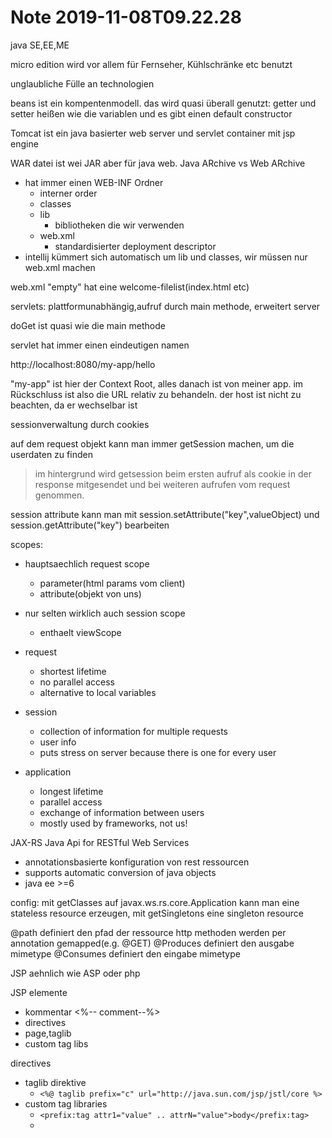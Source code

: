 Note 2019-11-08T09.22.28
======================= 

java SE,EE,ME

micro edition wird vor allem für Fernseher, Kühlschränke etc benutzt

unglaubliche Fülle an technologien

beans ist ein kompentenmodell. das wird quasi überall genutzt:
getter und setter heißen wie die variablen und es gibt einen default constructor


Tomcat ist ein java basierter web server und servlet container mit jsp engine
 
 
 
 WAR datei ist wei JAR aber für java web. Java ARchive vs Web ARchive
 
 * hat immer einen WEB-INF Ordner
 	* interner order
 	* classes
 	* lib
 		* bibliotheken die wir verwenden
 	* web.xml
 		* standardisierter deployment descriptor
 * intellij kümmert sich automatisch um lib und classes, wir müssen nur web.xml machen

web.xml "empty" hat eine welcome-filelist(index.html etc)



servlets: plattformunabhängig,aufruf durch main methode, erweitert server

doGet ist quasi wie die main methode

servlet hat immer einen eindeutigen namen

http://localhost:8080/my-app/hello

"my-app" ist hier der Context Root, alles danach ist von meiner app. 
im Rückschluss ist also die URL relativ zu behandeln. der host ist nicht zu beachten, da er wechselbar ist


sessionverwaltung durch cookies

auf dem request objekt kann man immer getSession machen, um die userdaten zu finden

> im hintergrund wird getsession beim ersten aufruf als cookie in der response mitgesendet und bei weiteren aufrufen vom request genommen. 

session attribute kann man mit session.setAttribute("key",valueObject) und session.getAttribute("key") bearbeiten

scopes:

* hauptsaechlich request scope
	* parameter(html params vom client)
	* attribute(objekt von uns) 
* nur selten wirklich auch session scope
	* enthaelt viewScope

* request
	* shortest lifetime
	* no parallel access
	* alternative to local variables
* session
	* collection of information for multiple requests
	* user info
	* puts stress on server because there is one for every user
* application
	* longest lifetime
	* parallel access
	* exchange of information between users
	* mostly used by frameworks, not us!

JAX-RS Java Api for RESTful Web Services

* annotationsbasierte konfiguration von rest ressourcen
* supports automatic conversion of java objects
* java ee >=6

config:
mit getClasses auf javax.ws.rs.core.Application kann man eine stateless resource erzeugen,
mit getSingletons eine singleton resource

@path definiert den pfad der ressource
http methoden werden per annotation gemapped(e.g. @GET)
@Produces definiert den ausgabe mimetype
@Consumes definiert den eingabe mimetype

JSP aehnlich wie ASP oder php


JSP elemente

* kommentar <%-- comment--%> 
* directives
* page,taglib
* custom tag libs

directives

* taglib direktive
	* `<%@ taglib prefix="c" url="http://java.sun.com/jsp/jstl/core %>`
* custom tag libraries
	* `<prefix:tag attr1="value" .. attrN="value">body</prefix:tag>`
	* 
